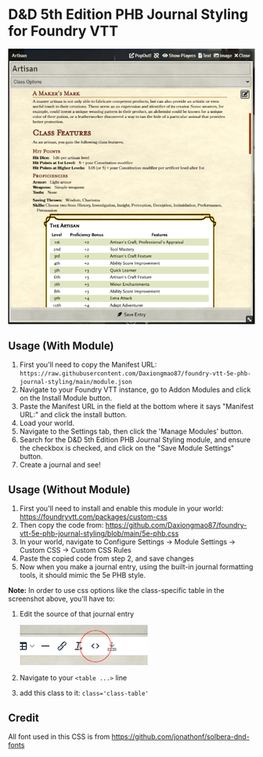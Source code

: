 # D&D 5th Edition PHB Journal Styling for Foundry VTT

![Example Image of this CSS](https://github.com/Daxiongmao87/foundry-vtt-5e-phb-journal-styling/blob/main/images/screenshot.png?raw=true)

## Usage (With Module)
1. First you'll need to copy the Manifest URL: `https://raw.githubusercontent.com/Daxiongmao87/foundry-vtt-5e-phb-journal-styling/main/module.json`
2. Navigate to your Foundry VTT instance, go to Addon Modules and click on the Install Module button.
3. Paste the Manifest URL in the field at the bottom where it says "Manifest URL:" and click the install button.
4. Load your world.
5. Navigate to the Settings tab, then click the 'Manage Modules' button.
6. Search for the D&D 5th Edition PHB Journal Styling module, and ensure the checkbox is checked, and click on the "Save Module Settings" button.
7. Create a journal and see!


## Usage (Without Module)
1. First you'll need to install and enable this module in your world: https://foundryvtt.com/packages/custom-css
2. Then copy the code from: https://github.com/Daxiongmao87/foundry-vtt-5e-phb-journal-styling/blob/main/5e-phb.css
3. In your world, navigate to Configure Settings -> Module Settings -> Custom CSS -> Custom CSS Rules
4. Paste the copied code from step 2, and save changes
5. Now when you make a journal entry, using the built-in journal formatting tools, it should mimic the 5e PHB style.

**Note:** In order to use css options like the class-specific table in the screenshot above, you'll have to:
1.  Edit the source of that journal entry

    ![Source Screenshot](https://github.com/Daxiongmao87/foundry-vtt-5e-phb-journal-styling/blob/main/images/source-screenshot.png?raw=true)
2. Navigate to your `<table ...>` line
3. add this class to it: `class='class-table'` 

## Credit
All font used in this CSS is from https://github.com/jonathonf/solbera-dnd-fonts
